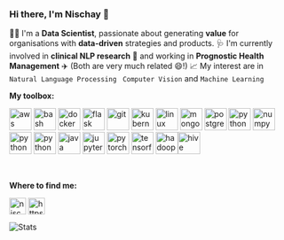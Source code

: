 ### Hi there, I'm Nischay 👋 

👨‍🎓 I'm a **Data Scientist**, passionate about generating **value** for organisations with **data-driven** strategies and products.
🩺 I'm currently involved in **clinical NLP research** :hospital: and working in **Prognostic Health Management** ✈️ (Both are very much related 😄!)
:chart_with_upwards_trend: My interest are in ``` Natural Language Processing```  ``` Computer Vision``` and  ```Machine Learning```

**My toolbox:** <p align="left"><img src="https://www.vectorlogo.zone/logos/amazon_aws/amazon_aws-icon.svg" alt="aws" width="40" height="40"/> <img src="https://www.vectorlogo.zone/logos/gnu_bash/gnu_bash-icon.svg" alt="bash" width="40" height="40"/> <img src="https://www.vectorlogo.zone/logos/docker/docker-icon.svg" alt="docker" width="40" height="40"/> <img src="https://www.vectorlogo.zone/logos/pocoo_flask/pocoo_flask-icon.svg" alt="flask" width="40" height="40"/> <img src="https://www.vectorlogo.zone/logos/git-scm/git-scm-icon.svg" alt="git" width="40" height="40"/> <img src="https://www.vectorlogo.zone/logos/kubernetes/kubernetes-icon.svg" alt="kubernetes" width="40" height="40"/> <img src="https://www.vectorlogo.zone/logos/linux/linux-icon.svg" alt="linux" width="40" height="40"/> <img src="https://www.vectorlogo.zone/logos/mongodb/mongodb-icon.svg" alt="mongodb" width="40" height="40"/> <img src="https://www.vectorlogo.zone/logos/postgresql/postgresql-icon.svg" alt="postgresql" width="40" height="40"/> <img src="https://www.vectorlogo.zone/logos/python/python-icon.svg" alt="python" width="40" height="40"/> <img src="https://www.vectorlogo.zone/logos/numpy/numpy-ar21.svg" alt="numpy" width="40" height="40"/> <img src="https://www.vectorlogo.zone/logos/opencv/opencv-icon.svg" alt="python" width="40" height="40"/> <img src="https://www.vectorlogo.zone/logos/oracle/oracle-icon.svg" alt="python" width="40" height="40"/> <img src="https://www.vectorlogo.zone/logos/apache_spark/apache_spark-ar21.svg" alt="java" width="40" height="40"/> <img src="https://www.vectorlogo.zone/logos/jupyter/jupyter-icon.svg" alt="jupyter" width="40" height="40"/> <img src="https://www.vectorlogo.zone/logos/pytorch/pytorch-icon.svg" alt="pytorch" width="40" height="40"/> <img src="https://www.vectorlogo.zone/logos/tensorflow/tensorflow-icon.svg" alt="tensorflow" width="40" height="40"/> <img src="https://www.vectorlogo.zone/logos/apache_hadoop/apache_hadoop-icon.svg" alt="hadoop" width="40" height="40"/><img src="https://www.vectorlogo.zone/logos/apache_hive/apache_hive-icon.svg" alt="hive" width="40" height="40"/></p><p>&nbsp;</p> 

**Where to find me:** <p> <a href="mailto:nischaybikramthapa14@gmail.com" target="blank"><img align="center" src="https://cdn.jsdelivr.net/npm/simple-icons@3.0.1/icons/gmail.svg" alt="nischaybikramthapa14@gmail.com" height="30" width="30" /></a>         <a href="https://www.linkedin.com/in/nischaythapa/" target="blank"><img align="center" src="https://cdn.jsdelivr.net/npm/simple-icons@3.0.1/icons/linkedin.svg" alt="https://www.linkedin.com/in/nischaythapa/" height="30" width="30" /></a> </p>

![Stats](https://github-readme-stats.vercel.app/api?username=nischaybikramthapa&count_private=true&show_icons=true&theme=dark&hide_rank=false)






